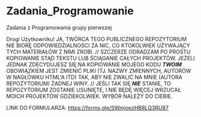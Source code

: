 # Zadania_Programowanie
 Zadania z Programowania grupy pierwszej

Drogi Użytkowniku! JA, TWÓRCA TEGO PUBLICZNEGO REPOZYTORIUM NIE BIORĘ ODPOWIEDZIALNOŚCI ZA NIC, CO KTOKOLWIEK UŻYWAJĄCY TYCH MATERIAŁÓW Z NIMI ZROBI.
//
SZCZERZE ODRADZAM PO PROSTU KOPIOWANIE STĄD TEKSTU LUB ŚCIĄGANIE CAŁYCH PROJEKTÓW. JEŻELI JEDNAK ZDECYDUJESZ SIĘ NA KOPIOWANIE MOJEGO KODU
***TWOIM*** OBOWIĄZKIEM JEST ZMIENIĆ PLIKI (TJ. NAZWY ZMIENNYCH, AUTORÓW W NAGŁÓWKU HTML'A ITD) TAK, ABY NIE ZWALIĆ NA MNIE (AUTORA REPOZYTORIUM) ŻADNEJ WINY.
//
JEŚLI TAK SIĘ ***NIE*** STANIE, TO REPOZYTORIUM ZOSTANIE USUNIĘTE, I NIE BĘDĘ WIĘCEJ WRZUCAŁ MOICH PROJEKTÓW GDZIEKOLWIEK. WYBÓR NALEŻY DO CIEBIE.

LINK DO FORMULARZA: https://forms.gle/SWmjoezHB8LQ3RU87